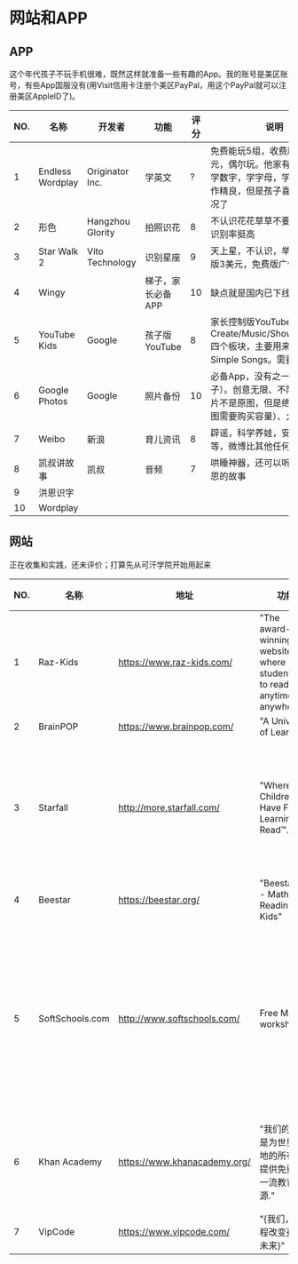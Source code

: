 网站和APP
===

APP
---

这个年代孩子不玩手机很难，既然这样就准备一些有趣的App。我的账号是美区账号，有些App国服没有(用Visit信用卡注册个美区PayPal，用这个PayPal就可以注册美区AppleID了)。

NO. | 名称 | 开发者 | 功能 | 评分 | 说明
--- | --- | --- | --- | --- | --- 
1 | Endless Wordplay | Originator Inc. | 学英文 | ? | 免费能玩5组，收费版是15美元，偶尔玩。他家有很多App，学数字，学字母，学单词。。。制作精良，但是孩子喜不喜欢看情况了
2 | 形色 | Hangzhou Glority | 拍照识花 | 8 | 不认识花花草草不要紧，有他。识别率挺高
3 | Star Walk 2 | Vito Technology | 识别星座 | 9 | 天上星，不认识，举手机。收费版3美元，免费版广告略多。
4 | Wingy | | 梯子，家长必备APP | 10 | 缺点就是国内已下线
5 | YouTube Kids | Google | 孩子版YouTube | 8 | 家长控制版YouTube，包括Create/Music/Shows/Learning四个板块，主要用来看Super Simple Songs。需要配合梯子
6 | Google Photos | Google | 照片备份 | 10 | 必备App，没有之一（但也要梯子）。创意无限、不限容量（照片不是原图，但是绝对够用，原图需要购买容量）、大厂保证
7 | Weibo | 新浪 | 育儿资讯 | 8 | 辟谣，科学养娃，安全知识等等，微博比其他任何通道方便
8 | 凯叔讲故事 | 凯叔 | 音频 | 7 | 哄睡神器，还可以听很多很有意思的故事
9 | 洪恩识字
10 | Wordplay

网站
---

正在收集和实践，还未评价；打算先从可汗学院开始用起来

NO. | 名称 | 地址 | 功能 | 评分 | 说明
--- | --- | --- | --- | --- | --- 
1 | Raz-Kids | https://www.raz-kids.com/ | "The award-winning website where K-5 students go to read — anytime, anywhere!"
2 | BrainPOP | https://www.brainpop.com/ | "A Universe of Learning" | 
3 | Starfall | http://more.starfall.com/ | "Where Children Have Fun Learning to Read™."  | | 学前教育（英语和数学），提供教材下载等
4 | Beestar | https://beestar.org/ | "Beestar.org - Math and Reading for Kids"
5 | SoftSchools.com | http://www.softschools.com/ | Free Math worksheets | | 从识数到高数，确实有很多免费题目，可下载打印直接使用
6 | Khan Academy | https://www.khanacademy.org/ | "我们的使命是为世界各地的所有人提供免费的一流教育资源." | | 开源共享的教育资源，需要投入
7 | VipCode | https://www.vipcode.com/ | "{我们，让编程改变孩子未来}" 